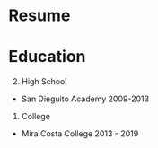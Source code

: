 # Resume

# Education


2. High School
  * San Dieguito Academy 2009-2013
1. College
  * Mira Costa College 2013 - 2019
  
